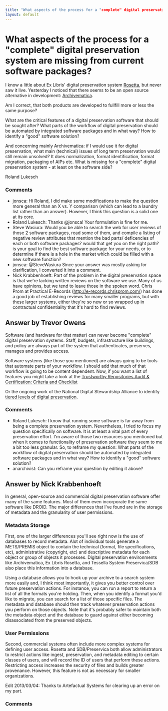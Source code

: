 ```yaml
---
title: "What aspects of the process for a "complete" digital preservation system are missing from current software packages?"
layout: default
---
```

What aspects of the process for a "complete" digital preservation system are missing from current software packages?
=====================
I know a little about Ex Libris' digital preservation system
[Rosetta](http://www.exlibrisgroup.com/de/category/Rosetta), but never
saw it live. Yesterday I noticed that there seems to be an open source
alternative in development:
[Archivematica](https://www.archivematica.org/wiki/Main_Page).

Am I correct, that both products are developed to fullfill more or less
the same purpose?

What are the critical features of a digital preservation software that
should be sought after? What parts of the workflow of digital
preservation should be automated by integrated software packages and in
what way? How to identify a "good" software solution?

And concerning mainly Archivematica: if I would use it for digital
preservation, what main (technical) issues of long term preservation
would still remain unsolved? It does normalization, format
identification, format migration, packaging of AIPs etc. What is missing
for a "complete" digital preservation system - at least on the software
side?

Roland Lukesch

### Comments ###
* jonsca: Hi Roland, I did make some modifications to make the question more
general than an X vs. Y comparison (which can lead to a laundry list
rather than an answer). However, I think this question is a solid one at
its core.
* Roland Lukesch: Thanks @jonsca! Your formulation is fine for me.
* Steve Wasiura: Would you be able to search the web for user reviews of those 2 software
packages, read some of them, and compile a listing of negative review
attributes that mention the bad parts/ deficencies of each or both
software packages? would that get you on the right path? is your goal to
find the best software package for your needs, or to determine if there
is a hole in the market which could be filled with a new software
function?
* jonsca: @SteveWasiura Since your answer was mostly asking for clarification, I
converted it into a comment.
* Nick Krabbenhoeft: Part of the problem in the digital preservation space is that we're
lacking written reviews on the software we use. Many of us have
opinions, but we tend to leave those in the spoken word. Chris Prom at
Practical E-Records (http://e-records.chrisprom.com/) has done a good
job of establishing reviews for many smaller programs, but with these
larger systems, either they're so new or so wrapped up in contractual
confidentiality that it's hard to find reviews.


Answer by Trevor Owens
----------------
Software (and hardware for that matter) can never become "complete"
digital preservation systems. Staff, budgets, infrastructure like
buildings, and policy are always part of the system that authenticates,
preserves, manages and provides access.

Software systems (like those you mentioned) are always going to be tools
that automate parts of your workflow. I should add that much of that
workflow is going to be content dependent. Now, if you want a list of
features you might take a look at the [Trustworthy Repositories Audit &
Certification: Criteria and
Checklist](http://www.dcc.ac.uk/resources/repository-audit-and-assessment/trustworthy-repositories)

Or the ongoing work of the National Digital Stewardship Alliance to
identify [tiered levels of digital
preservation](http://blogs.loc.gov/digitalpreservation/2012/09/help-define-levels-for-digital-preservation-request-for-public-comments/).

### Comments ###
* Roland Lukesch: I know that running some software is far away from being a complete
preservation system. Nevertheless, I tried to focus my question
specifically on software. It is at least a vital part of every
preservation effort. I'm aware of those two resources you mentioned but
when it comes to functionality of preservation software they seem to me
a bit too less granular. So, to reframe my question: What parts of the
workflow of digital preservation should be automated by integrated
software packages and in what way? How to identify a "good" software
solution?
* anarchivist: Can you reframe your question by editing it above?

Answer by Nick Krabbenhoeft
----------------
In general, open-source and commercial digital preservation software
offer many of the same features. Most of them even incorporate the same
software like DROID. The major differences that I've found are in the
storage of metadata and the granularity of user permissions.

### Metadata Storage

First, one of the larger differences you'll see right now is the use of
databases to record metadata. Alot of individual tools generate a
METS/PREMIS object to contain the technical (format, file
specifications, etc), administrative (copyright, etc) and descriptive
metadata for each object or group of objects it processes. Digital
preservation environments like Archivematica, Ex Libris Rosetta, and
Tessella System Preservica/SDB also place this information into a
database.

Using a database allows you to hook up your archive to a search system
more easily and, I think most importantly, it gives you better control
over future preservation actions. For instance, you can run a report to
return a list of all the formats you're holding. Then, when you identify
a format you'd like to migrate, you can search for a list of those
specific files. The metadata and database should then track whatever
preservation actions you perform on those objects. Note that it's
probably safer to maintain both the metadata object and the database to
guard against either becoming disassociated from the preserved objects.

### User Permissions

Second, commercial systems often include more complex systems for
defining user access. Rosetta and SDB/Preservica both allow
administrators to restrict actions like ingest, preservation, and
metadata editing to certain classes of users, and will record the ID of
users that perform these actions. Restricting access increases the
security of files and builds greater provenance. However, this feature
is not as necessary for smaller organizations.

Edit 2013/03/04: Thanks to Artefactual Systems for clearing up an error
on my part.

### Comments ###

